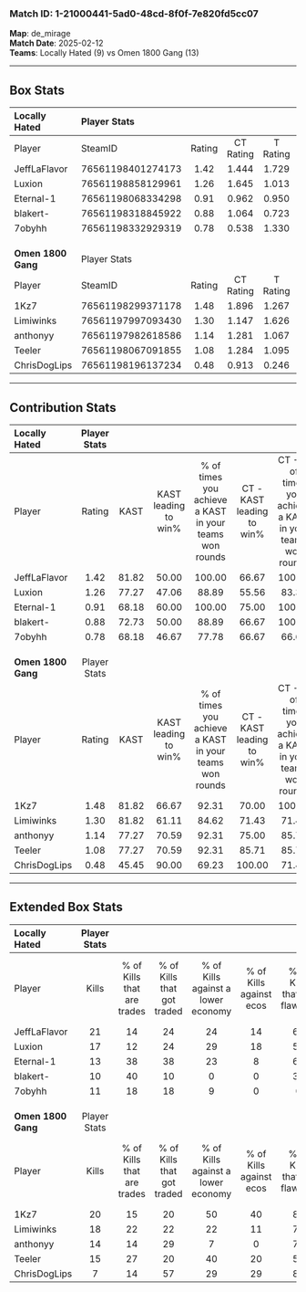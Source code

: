 ### Match ID: 1-21000441-5ad0-48cd-8f0f-7e820fd5cc07  
**Map**: de_mirage  
**Match Date**: 2025-02-12  
**Teams**: Locally Hated (9) vs Omen 1800 Gang (13)  

---  

## Box Stats  

| **Locally Hated**  | Player Stats      |        |           |          |       |       |       |         |        |      |     |
| :- | :- | :-: | :-: | :-: | :-: | :-: | :-: | :-: | :-: | :-: | :-: |
| Player             | SteamID           | Rating | CT Rating | T Rating | KAST  |  ADR  | Kills | Assists | Deaths | K/D  | HS% |
| JeffLaFlavor       | 76561198401274173 |  1.42  |   1.444   |  1.729   | 81.82 | 89.0  |  21   |    3    |   15   | 1.40 | 38  |
| Luxion             | 76561198858129961 |  1.26  |   1.645   |  1.013   | 77.27 | 93.3  |  17   |    7    |   15   | 1.13 | 70  |
| Eternal-1          | 76561198068334298 |  0.91  |   0.962   |  0.950   | 68.18 | 65.0  |  13   |    4    |   16   | 0.81 | 46  |
| blakert-           | 76561198318845922 |  0.88  |   1.064   |  0.723   | 72.73 | 52.4  |  10   |    5    |   12   | 0.83 | 50  |
| 7obyhh             | 76561198332929319 |  0.78  |   0.538   |  1.330   | 68.18 | 51.3  |  11   |    2    |   16   | 0.69 | 45  |
|                    |                   |        |           |          |       |       |       |         |        |      |     |
|                    |                   |        |           |          |       |       |       |         |        |      |     |
|                    |                   |        |           |          |       |       |       |         |        |      |     |
| **Omen 1800 Gang** | Player Stats      |        |           |          |       |       |       |         |        |      |     |
| Player             | SteamID           | Rating | CT Rating | T Rating | KAST  |  ADR  | Kills | Assists | Deaths | K/D  | HS% |
| 1Kz7               | 76561198299371178 |  1.48  |   1.896   |  1.267   | 81.82 | 107.1 |  20   |    7    |   14   | 1.43 | 65  |
| Limiwinks          | 76561197997093430 |  1.30  |   1.147   |  1.626   | 81.82 | 85.6  |  18   |    5    |   15   | 1.20 | 16  |
| anthonyy           | 76561197982618586 |  1.14  |   1.281   |  1.067   | 77.27 | 61.8  |  14   |    2    |   10   | 1.40 | 35  |
| Teeler             | 76561198067091855 |  1.08  |   1.284   |  1.095   | 77.27 | 78.5  |  15   |    6    |   17   | 0.88 | 53  |
| ChrisDogLips       | 76561198196137234 |  0.48  |   0.913   |  0.246   | 45.45 | 56.8  |   7   |    3    |   16   | 0.44 | 42  |
---  

## Contribution Stats  

| **Locally Hated**  | Player Stats |       |                      |                                                        |                           |                                                             |                          |                                                            |
| :- | :-: | :-: | :-: | :-: | :-: | :-: | :-: | :-: |
| Player             |    Rating    | KAST  | KAST leading to win% | % of times you achieve a KAST in your teams won rounds | CT - KAST leading to win% | CT - % of times you achieve a KAST in your teams won rounds | T - KAST leading to win% | T - % of times you achieve a KAST in your teams won rounds |
| JeffLaFlavor       |     1.42     | 81.82 |        50.00         |                         100.00                         |           66.67           |                           100.00                            |          33.33           |                           100.00                           |
| Luxion             |     1.26     | 77.27 |        47.06         |                         88.89                          |           55.56           |                            83.33                            |          37.50           |                           100.00                           |
| Eternal-1          |     0.91     | 68.18 |        60.00         |                         100.00                         |           75.00           |                           100.00                            |          42.86           |                           100.00                           |
| blakert-           |     0.88     | 72.73 |        50.00         |                         88.89                          |           66.67           |                           100.00                            |          28.57           |                           66.67                            |
| 7obyhh             |     0.78     | 68.18 |        46.67         |                         77.78                          |           66.67           |                            66.67                            |          33.33           |                           100.00                           |
|                    |              |       |                      |                                                        |                           |                                                             |                          |                                                            |
|                    |              |       |                      |                                                        |                           |                                                             |                          |                                                            |
|                    |              |       |                      |                                                        |                           |                                                             |                          |                                                            |
| **Omen 1800 Gang** | Player Stats |       |                      |                                                        |                           |                                                             |                          |                                                            |
| Player             |    Rating    | KAST  | KAST leading to win% | % of times you achieve a KAST in your teams won rounds | CT - KAST leading to win% | CT - % of times you achieve a KAST in your teams won rounds | T - KAST leading to win% | T - % of times you achieve a KAST in your teams won rounds |
| 1Kz7               |     1.48     | 81.82 |        66.67         |                         92.31                          |           70.00           |                           100.00                            |          62.50           |                           83.33                            |
| Limiwinks          |     1.30     | 81.82 |        61.11         |                         84.62                          |           71.43           |                            71.43                            |          54.55           |                           100.00                           |
| anthonyy           |     1.14     | 77.27 |        70.59         |                         92.31                          |           75.00           |                            85.71                            |          66.67           |                           100.00                           |
| Teeler             |     1.08     | 77.27 |        70.59         |                         92.31                          |           85.71           |                            85.71                            |          60.00           |                           100.00                           |
| ChrisDogLips       |     0.48     | 45.45 |        90.00         |                         69.23                          |          100.00           |                            71.43                            |          80.00           |                           66.67                            |
---  

## Extended Box Stats  

| **Locally Hated**  | Player Stats |                            |                            |                                    |                         |                              |                                 |        |                             |                                     |                          |                               |                            |
| :- | :-: | :-: | :-: | :-: | :-: | :-: | :-: | :-: | :-: | :-: | :-: | :-: | :-: |
| Player             |    Kills     | % of Kills that are trades | % of Kills that got traded | % of Kills against a lower economy | % of Kills against ecos | % of Kills that are flawless | % of Kills that are close duels | Deaths | % of Deaths that get traded | % of Deaths against a lower economy | % of Deaths against ecos | % of Deaths that are flawless | % of Deaths that are close |
| JeffLaFlavor       |      21      |             14             |             24             |                 24                 |           14            |              62              |               10                |   15   |             40              |                 20                  |            7             |              80               |             0              |
| Luxion             |      17      |             12             |             24             |                 29                 |           18            |              53              |                0                |   15   |             33              |                 13                  |            7             |              73               |             7              |
| Eternal-1          |      13      |             38             |             38             |                 23                 |            8            |              62              |                0                |   16   |             13              |                 19                  |            6             |              69               |             0              |
| blakert-           |      10      |             40             |             10             |                 0                  |            0            |              30              |               30                |   12   |              8              |                 17                  |            8             |              67               |             8              |
| 7obyhh             |      11      |             18             |             18             |                 9                  |            0            |              0               |               18                |   16   |             31              |                 19                  |            6             |              75               |             0              |
|                    |              |                            |                            |                                    |                         |                              |                                 |        |                             |                                     |                          |                               |                            |
|                    |              |                            |                            |                                    |                         |                              |                                 |        |                             |                                     |                          |                               |                            |
|                    |              |                            |                            |                                    |                         |                              |                                 |        |                             |                                     |                          |                               |                            |
| **Omen 1800 Gang** | Player Stats |                            |                            |                                    |                         |                              |                                 |        |                             |                                     |                          |                               |                            |
| Player             |    Kills     | % of Kills that are trades | % of Kills that got traded | % of Kills against a lower economy | % of Kills against ecos | % of Kills that are flawless | % of Kills that are close duels | Deaths | % of Deaths that get traded | % of Deaths against a lower economy | % of Deaths against ecos | % of Deaths that are flawless | % of Deaths that are close |
| 1Kz7               |      20      |             15             |             20             |                 50                 |           40            |              80              |                0                |   14   |             21              |                  7                  |            7             |              36               |             14             |
| Limiwinks          |      18      |             22             |             22             |                 22                 |           11            |              72              |                6                |   15   |             33              |                 13                  |            7             |              53               |             7              |
| anthonyy           |      14      |             14             |             29             |                 7                  |            0            |              71              |                0                |   10   |             20              |                 10                  |            0             |              60               |             0              |
| Teeler             |      15      |             27             |             20             |                 40                 |           20            |              53              |                7                |   17   |             24              |                 12                  |            0             |              59               |             6              |
| ChrisDogLips       |      7       |             14             |             57             |                 29                 |           29            |              86              |                0                |   16   |             19              |                 19                  |            13            |              38               |             19             |
